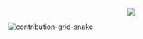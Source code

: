 <p align="center">
  <img src="https://github-readme-stats.vercel.app/api?username=glatavento&show_icons=true&count_private=true&hide=stars" />
</p>
  
![contribution-grid-snake](https://raw.githubusercontent.com/glatavento/glatavento/output/github-contribution-grid-snake.svg)

<!--
**glatavento/glatavento** is a ✨ _special_ ✨ repository because its `README.md` (this file) appears on your GitHub profile.

Here are some ideas to get you started:

- 🔭 I’m currently working on ...
- 🌱 I’m currently learning ...
- 👯 I’m looking to collaborate on ...
- 🤔 I’m looking for help with ...
- 💬 Ask me about ...
- 📫 How to reach me: ...
- 😄 Pronouns: ...
- ⚡ Fun fact: ...
-->

